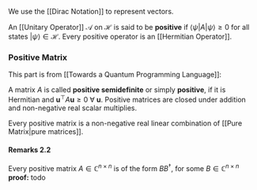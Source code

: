 We use the [[Dirac Notation]] to represent vectors.

An [[Unitary Operator]] $\mathcal{A}$ on $\mathcal{H}$ is said to be **positive** if $\langle\psi|A|\psi\rangle\geq0$ for all states $|\psi\rangle\in\mathcal{H}$. 
Every positive operator is an [[Hermitian Operator]]. 

### Positive Matrix
This part is from [[Towards a Quantum Programming Language]]:

A matrix $A$ is called **positive semidefinite** or simply **positive**, if it is Hermitian and $\mathbf{u}^\top A\mathbf{u} \geq 0\ \forall\ \mathbf{u}$.
Positive matrices are closed under addition and non-negative real scalar multiplies. 

Every positive matrix is a non-negative real linear combination of [[Pure Matrix|pure matrices]]. 

#### Remarks 2.2
Every positive matrix $A\in \mathbb{C}^{n\times n}$ is of the form $BB^\dagger$, for some $B\in \mathbb{C}^{n\times n}$ 
**proof:** todo